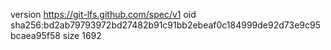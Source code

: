 version https://git-lfs.github.com/spec/v1
oid sha256:bd2ab79793972bd27482b91c91bb2ebeaf0c184999de92d73e9c95bcaea95f58
size 1692
